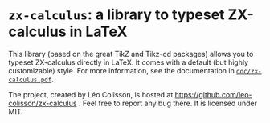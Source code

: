# `zx-calculus`: a library to typeset ZX-calculus in LaTeX

This library (based on the great TikZ and Tikz-cd packages) allows you to typeset ZX-calculus directly in LaTeX. It comes with a default (but highly customizable) style. For more information, see the documentation in [`doc/zx-calculus.pdf`][1].

The project, created by Léo Colisson, is hosted at https://github.com/leo-colisson/zx-calculus . Feel free to report any bug there. It is licensed under MIT.

 [1]: https://raw.githubusercontent.com/leo-colisson/zx-calculus/main/doc/zx-calculus.pdf
